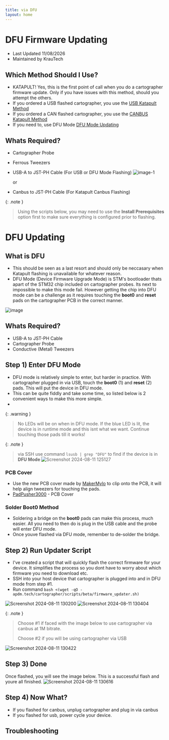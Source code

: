 ```yaml
---
title: via DFU
layout: home
---
```


# DFU Firmware Updating
- Last Updated 11/08/2026
- Maintained by KrauTech

## Which Method Should I Use?
- KATAPULT! Yes, this is the first point of call when you do a cartographer firmware update. Only if you have issues with this method, should you attempt the others.
- If you ordered a USB flashed cartographer, you use the [USB Katapult Method](usb.html)
- If you ordered a CAN flashed cartographer, you use the [CANBUS Katapult Method](canbus.html)
- If you need to, use DFU Mode [DFU Mode Updating](dfu.html)

## Whats Required?
- Cartographer Probe
- Ferrous Tweezers
- USB-A to JST-PH Cable (For USB or DFU Mode Flashing)
![image-1](https://github.com/user-attachments/assets/1c082c5d-44ff-43e1-b1bf-f70b4249a490)


  or
- Canbus to JST-PH Cable (For Katapult Canbus Flashing)

{: .note }
> Using the scripts below, you may need to use the **Install Prerequisites** option first to make sure everything is configured prior to flashing.
  
# DFU Updating
## What is DFU 
- This should be seen as a last resort and should only be neccasary when Katapult flashing is unavailable for whatever reason.
- DFU Mode (Device Firmware Upgrade Mode) is STM's bootloader thats apart of the STM32 chip included on cartographer probes. Its next to impossible to make this mode fail. However getting the chip into DFU mode can be a challenge as it requires touching the **boot0** and **reset** pads on the cartographer PCB in the correct manner.

![image](https://github.com/user-attachments/assets/b9d2581f-9b64-4e61-bc7f-e3382b0155ad)



## Whats Required?
- USB-A to JST-PH Cable
- Cartographer Probe
- Conductive (Metal) Tweezers
  
## Step 1) Enter DFU Mode
- DFU mode is relatively simple to enter, but harder in practice. With cartographer plugged in via USB, touch the **boot0** (1) and **reset** (2) pads. This will put the device in DFU mode.
- This can be quite fiddly and take some time, so listed below is 2 convenient ways to make this more simple.
- 
{: .warning }
> No LEDs will be on when in DFU mode. If the blue LED is lit, the device is in runtime mode and this isnt what we want. Continue touching those pads till it works!

{: .note }
> via SSH use command `lsusb | grep "DFU"` to find if the device is in **DFU Mode**
![Screenshot 2024-08-11 125127](https://github.com/user-attachments/assets/5996588d-1049-458f-8aa4-82894c26168f)



### PCB Cover
- Use the new PCB cover made by [MakerMylo](https://www.youtube.com/@makermylo) to clip onto the PCB, it will help align tweezers for touching the pads.
- [PadPusher3000](/STL/PadPusher3000.stl) - PCB Cover

### Solder Boot0 Method
- Soldering a bridge on the **boot0** pads can make this process, much easier. All you need to then do is plug in the USB cable and the probe will enter DFU mode.
- Once youve flashed via DFU mode, remember to de-solder the bridge.

## Step 2) Run Updater Script
- I've created a script that will quickly flash the correct firmware for your device. It simplifies the process so you dont have to worry about which firmware you need to download etc.
- SSH into your host device that cartographer is plugged into and in DFU mode from step #1.
- Run command `bash <(wget -qO - apdm.tech/cartographer/scripts/beta/firmware_updater.sh)`

![Screenshot 2024-08-11 130200](https://github.com/user-attachments/assets/b49c213b-cd06-44aa-8fb4-9989e4994957)
![Screenshot 2024-08-11 130404](https://github.com/user-attachments/assets/1a93eb97-8dff-446b-af7b-1fdf8dd7e38f)

{: .note }
> Choose #1 if faced with the image below to use cartographer via canbus at 1M bitrate.
> 
> Choose #2 if you will be using cartographer via USB

![Screenshot 2024-08-11 130422](https://github.com/user-attachments/assets/6c187585-f4c2-4de6-965b-f12d873a9f6c)

## Step 3) Done
Once flashed, you will see the image below. This is a successful flash and youre all finished.
![Screenshot 2024-08-11 130616](https://github.com/user-attachments/assets/3c2caf92-916d-4180-a885-cbb6964a3133)

## Step 4) Now What?
- If you flashed for canbus, unplug cartographer and plug in via canbus
- If you flashed for usb, power cycle your device.

## Troubleshooting

